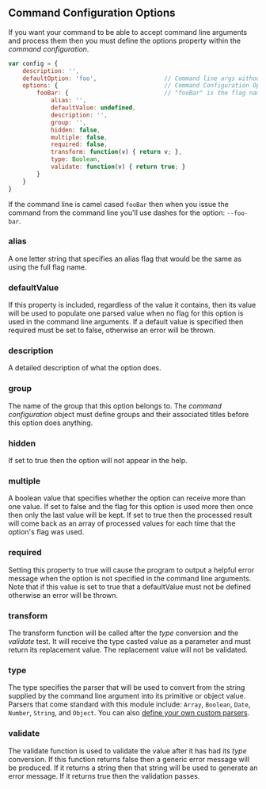 ## Command Configuration Options

If you want your command to be able to accept command line arguments and process them then you must define the options property within the *command configuration*.

```js
var config = {
    description: '',
    defaultOption: 'foo',                   // Command line args without flag go to default option
    options: {                              // Command Configuration Options start here
        fooBar: {                           // "fooBar" is the flag name
            alias: '',
            defaultValue: undefined,
            description: '',
            group: '',
            hidden: false,
            multiple: false,
            required: false,
            transform: function(v) { return v; },
            type: Boolean,
            validate: function(v) { return true; }
        }
    }
}
```

If the command line is camel cased `fooBar` then when you issue the command from the command line you'll use dashes for the option: `--foo-bar`.

### alias

A one letter string that specifies an alias flag that would be the same as using the full flag name.

### defaultValue

If this property is included, regardless of the value it contains, then its value will be used to populate one parsed value when no flag for this option is used in the command line arguments. If a default value is specified then required must be set to false, otherwise an error will be thrown.

### description

A detailed description of what the option does.

### group

The name of the group that this option belongs to. The *command configuration* object must define groups and their associated titles before this option does anything.

### hidden

If set to true then the option will not appear in the help.

### multiple

A boolean value that specifies whether the option can receive more than one value. If set to false and the flag for this option is used more then once then only the last value will be kept. If set to true then the processed result will come back as an array of processed values for each time that the option's flag was used.

### required

Setting this property to true will cause the program to output a helpful error message when the option is not specified in the command line arguments. Note that if this value is set to true that a defaultValue must not be defined otherwise an error will be thrown.

### transform

The transform function will be called after the *type* conversion and the *validate* test. It will receive the type casted value as a parameter and must return its replacement value. The replacement value will not be validated.

### type

The type specifies the parser that will be used to convert from the string supplied by the command line argument into its primitive or object value. Parsers that come standard with this module include: `Array`, `Boolean`, `Date`, `Number`, `String`, and `Object`. You can also [define your own custom parsers](parser.md).

### validate

The validate function is used to validate the value after it has had its *type* conversion. If this function returns false then a generic error message will be produced. If it returns a string then that string will be used to generate an error message. If it returns true then the validation passes.
